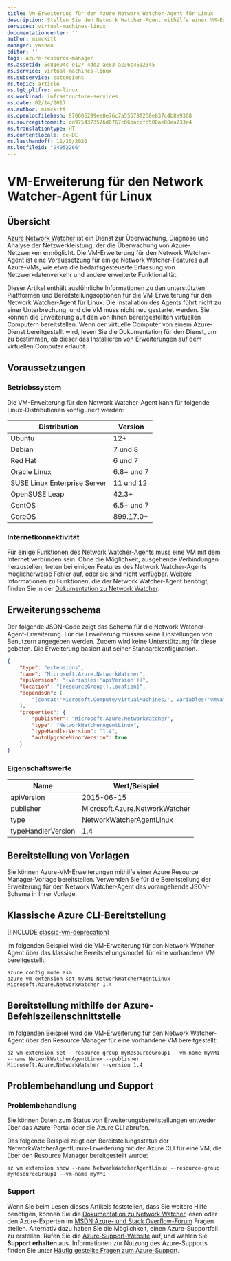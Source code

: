 ```yaml
---
title: VM-Erweiterung für den Azure Network Watcher-Agent für Linux
description: Stellen Sie den Network Watcher-Agent mithilfe einer VM-Erweiterung auf einem virtuellen Linux-Computer bereit.
services: virtual-machines-linux
documentationcenter: ''
author: mimckitt
manager: vashan
editor: ''
tags: azure-resource-manager
ms.assetid: 5c81e94c-e127-4dd2-ae83-a236c4512345
ms.service: virtual-machines-linux
ms.subservice: extensions
ms.topic: article
ms.tgt_pltfrm: vm-linux
ms.workload: infrastructure-services
ms.date: 02/14/2017
ms.author: mimckitt
ms.openlocfilehash: 870606299ee0e76c7a55578f258e837c4b8a9368
ms.sourcegitcommit: cd9754373576d6767c06baccfd500ae88ea733e4
ms.translationtype: HT
ms.contentlocale: de-DE
ms.lasthandoff: 11/20/2020
ms.locfileid: "94952266"
---
```

# <a name="network-watcher-agent-virtual-machine-extension-for-linux"></a>VM-Erweiterung für den Network Watcher-Agent für Linux

## <a name="overview"></a>Übersicht

[Azure Network Watcher](../../network-watcher/index.yml) ist ein Dienst zur Überwachung, Diagnose und Analyse der Netzwerkleistung, der die Überwachung von Azure-Netzwerken ermöglicht. Die VM-Erweiterung für den Network Watcher-Agent ist eine Voraussetzung für einige Network Watcher-Features auf Azure-VMs, wie etwa die bedarfsgesteuerte Erfassung von Netzwerkdatenverkehr und andere erweiterte Funktionalität.

Dieser Artikel enthält ausführliche Informationen zu den unterstützten Plattformen und Bereitstellungsoptionen für die VM-Erweiterung für den Network Watcher-Agent für Linux. Die Installation des Agents führt nicht zu einer Unterbrechung, und die VM muss nicht neu gestartet werden. Sie können die Erweiterung auf den von Ihnen bereitgestellten virtuellen Computern bereitstellen. Wenn der virtuelle Computer von einem Azure-Dienst bereitgestellt wird, lesen Sie die Dokumentation für den Dienst, um zu bestimmen, ob dieser das Installieren von Erweiterungen auf dem virtuellen Computer erlaubt.

## <a name="prerequisites"></a>Voraussetzungen

### <a name="operating-system"></a>Betriebssystem

Die VM-Erweiterung für den Network Watcher-Agent kann für folgende Linux-Distributionen konfiguriert werden:

| Distribution | Version |
|---|---|
| Ubuntu | 12+ |
| Debian | 7 und 8 |
| Red Hat | 6 und 7 |
| Oracle Linux | 6.8+ und 7 |
| SUSE Linux Enterprise Server | 11 und 12 |
| OpenSUSE Leap | 42.3+ |
| CentOS | 6.5+ und 7 |
| CoreOS | 899.17.0+ |


### <a name="internet-connectivity"></a>Internetkonnektivität

Für einige Funktionen des Network Watcher-Agents muss eine VM mit dem Internet verbunden sein. Ohne die Möglichkeit, ausgehende Verbindungen herzustellen, treten bei einigen Features des Network Watcher-Agents möglicherweise Fehler auf, oder sie sind nicht verfügbar. Weitere Informationen zu Funktionen, die der Network Watcher-Agent benötigt, finden Sie in der [Dokumentation zu Network Watcher](../../network-watcher/index.yml).

## <a name="extension-schema"></a>Erweiterungsschema

Der folgende JSON-Code zeigt das Schema für die Network Watcher-Agent-Erweiterung. Für die Erweiterung müssen keine Einstellungen von Benutzern angegeben werden. Zudem wird keine Unterstützung für diese geboten. Die Erweiterung basiert auf seiner Standardkonfiguration.

```json
{
    "type": "extensions",
    "name": "Microsoft.Azure.NetworkWatcher",
    "apiVersion": "[variables('apiVersion')]",
    "location": "[resourceGroup().location]",
    "dependsOn": [
        "[concat('Microsoft.Compute/virtualMachines/', variables('vmName'))]"
    ],
    "properties": {
        "publisher": "Microsoft.Azure.NetworkWatcher",
        "type": "NetworkWatcherAgentLinux",
        "typeHandlerVersion": "1.4",
        "autoUpgradeMinorVersion": true
    }
}
```

### <a name="property-values"></a>Eigenschaftswerte

| Name | Wert/Beispiel |
| ---- | ---- |
| apiVersion | 2015-06-15 |
| publisher | Microsoft.Azure.NetworkWatcher |
| type | NetworkWatcherAgentLinux |
| typeHandlerVersion | 1.4 |

## <a name="template-deployment"></a>Bereitstellung von Vorlagen

Sie können Azure-VM-Erweiterungen mithilfe einer Azure Resource Manager-Vorlage bereitstellen. Verwenden Sie für die Bereitstellung der Erweiterung für den Network Watcher-Agent das vorangehende JSON-Schema in Ihrer Vorlage.

## <a name="azure-classic-cli-deployment"></a>Klassische Azure CLI-Bereitstellung

[!INCLUDE [classic-vm-deprecation](../../../includes/classic-vm-deprecation.md)]

Im folgenden Beispiel wird die VM-Erweiterung für den Network Watcher-Agent über das klassische Bereitstellungsmodell für eine vorhandene VM bereitgestellt:

```console
azure config mode asm
azure vm extension set myVM1 NetworkWatcherAgentLinux Microsoft.Azure.NetworkWatcher 1.4
```

## <a name="azure-cli-deployment"></a>Bereitstellung mithilfe der Azure-Befehlszeilenschnittstelle

Im folgenden Beispiel wird die VM-Erweiterung für den Network Watcher-Agent über den Resource Manager für eine vorhandene VM bereitgestellt:

```azurecli
az vm extension set --resource-group myResourceGroup1 --vm-name myVM1 --name NetworkWatcherAgentLinux --publisher Microsoft.Azure.NetworkWatcher --version 1.4
```

## <a name="troubleshooting-and-support"></a>Problembehandlung und Support

### <a name="troubleshooting"></a>Problembehandlung

Sie können Daten zum Status von Erweiterungsbereitstellungen entweder über das Azure-Portal oder die Azure CLI abrufen.

Das folgende Beispiel zeigt den Bereitstellungsstatus der NetworkWatcherAgentLinux-Erweiterung mit der Azure CLI für eine VM, die über den Resource Manager bereitgestellt wurde:

```azurecli
az vm extension show --name NetworkWatcherAgentLinux --resource-group myResourceGroup1 --vm-name myVM1
```

### <a name="support"></a>Support

Wenn Sie beim Lesen dieses Artikels feststellen, dass Sie weitere Hilfe benötigen, können Sie die [Dokumentation zu Network Watcher](../../network-watcher/index.yml) lesen oder den Azure-Experten im [MSDN Azure- und Stack Overflow-Forum](https://azure.microsoft.com/support/forums/) Fragen stellen. Alternativ dazu haben Sie die Möglichkeit, einen Azure-Supportfall zu erstellen. Rufen Sie die [Azure-Support-Website](https://azure.microsoft.com/support/options/) auf, und wählen Sie **Support erhalten** aus. Informationen zur Nutzung des Azure-Supports finden Sie unter [Häufig gestellte Fragen zum Azure-Support](https://azure.microsoft.com/support/faq/).
